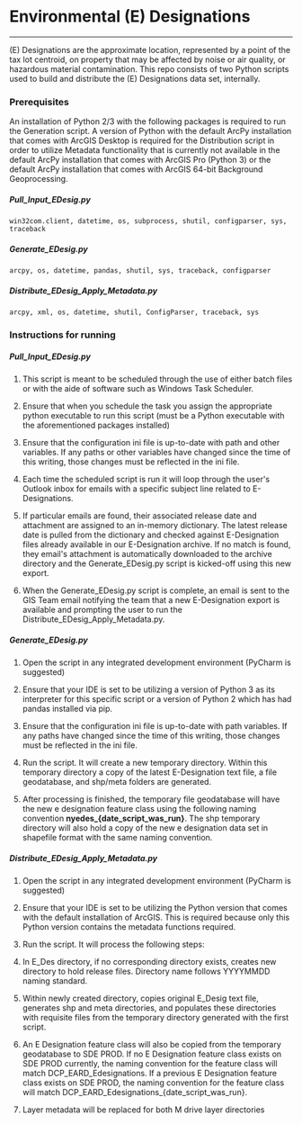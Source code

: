 # Environmental (E) Designations

*******************************

(E) Designations are the approximate location, represented by a point of the tax lot centroid, on property that may be affected by noise or air quality, or hazardous material contamination. This repo consists of two Python scripts used to build and distribute the (E) Designations data set, internally. 

### Prerequisites

An installation of Python 2/3 with the following packages is required to run the Generation script. A version of Python with the default ArcPy installation that comes with ArcGIS Desktop is required for the Distribution script in order to utilize Metadata functionality that is currently not available in the default ArcPy installation that comes with ArcGIS Pro (Python 3) or the default ArcPy installation that comes with ArcGIS 64-bit Background Geoprocessing. 

##### Pull\_Input\_EDesig.py

```
win32com.client, datetime, os, subprocess, shutil, configparser, sys, traceback
```

##### Generate\_EDesig.py

```
arcpy, os, datetime, pandas, shutil, sys, traceback, configparser
```

##### Distribute\_EDesig\_Apply\_Metadata.py

```
arcpy, xml, os, datetime, shutil, ConfigParser, traceback, sys
```

### Instructions for running

##### Pull\_Input\_EDesig.py

1. This script is meant to be scheduled through the use of either batch files or with the aide of software such as Windows Task Scheduler.

2. Ensure that when you schedule the task you assign the appropriate python executable to run this script (must be a Python executable with the aforementioned packages installed)

3. Ensure that the configuration ini file is up-to-date with path and other variables. If any paths or other variables have changed since the time of this writing, those changes must be reflected in the ini file.

4. Each time the scheduled script is run it will loop through the user's Outlook inbox for emails with a specific subject line related to E-Designations.

5. If particular emails are found, their associated release date and attachment are assigned to an in-memory dictionary. The latest release date is pulled from the dictionary and checked against E-Designation files already available in our E-Designation archive. If no match is found, they email's attachment is automatically downloaded to the archive directory and the Generate\_EDesig.py script is kicked-off using this new export.

6. When the Generate\_EDesig.py script is complete, an email is sent to the GIS Team email notifying the team that a new E-Designation export is available and prompting the user to run the Distribute\_EDesig\_Apply\_Metadata.py.

##### Generate\_EDesig.py

1. Open the script in any integrated development environment (PyCharm is suggested)

2.	Ensure that your IDE is set to be utilizing a version of Python 3 as its interpreter for this specific script or a version of Python 2 which has had pandas installed via pip.

3.	Ensure that the configuration ini file is up-to-date with path variables. If any paths have changed since the time of this writing, those changes must be reflected in the ini file.

4.	Run the script. It will create a new temporary directory. Within this temporary directory a copy of the latest E-Designation text file, a file geodatabase, and shp/meta folders are generated.

5.	After processing is finished, the temporary file geodatabase will have the new e designation feature class using the following naming convention **nyedes\_{date\_script\_was_run}**. The shp temporary directory will also hold a copy of the new e designation data set in shapefile format with the same naming convention.

##### Distribute\_EDesig\_Apply\_Metadata.py

1.	Open the script in any integrated development environment (PyCharm is suggested)

2.	Ensure that your IDE is set to be utilizing the Python version that comes with the default installation of ArcGIS. This is required because only this Python version contains the metadata functions required.

3.	 Run the script. It will process the following steps:

  1.	In E_Des directory, if no corresponding directory exists, creates new directory to hold release files. Directory name follows YYYYMMDD naming standard.
  
  2.	Within newly created directory, copies original E_Desig text file, generates shp and meta directories, and populates these directories with requisite files from the temporary directory generated with the first script.
  
  3.	An E Designation feature class will also be copied from the temporary geodatabase to SDE PROD. If no E Designation feature class exists on SDE PROD currently, the naming convention for the feature class will match DCP_EARD_Edesignations. If a previous E Designation feature class exists on SDE PROD, the naming convention for the feature class will match DCP_EARD_Edesignations_{date_script_was_run}.
  
  4.	Layer metadata will be replaced for both M drive layer directories
